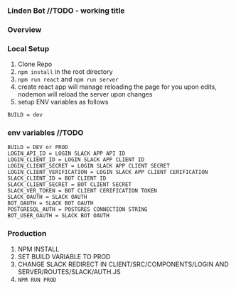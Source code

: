 ### Linden Bot //TODO - working title

### Overview

### Local Setup
1. Clone Repo
2. ```npm install``` in the root directory
3. ```npm run react``` and ```npm run server```
4. create react app will manage reloading the page for you upon edits, nodemon will reload the server upon changes
5. setup ENV variables as follows
```
BUILD = dev
```

### env variables //TODO
```
BUILD = DEV or PROD
LOGIN_API_ID = LOGIN SLACK APP API ID
LOGIN_CLIENT_ID = LOGIN SLACK APP CLIENT ID
LOGIN_CLIENT_SECRET = LOGIN SLACK APP CLIENT SECRET
LOGIN_CLIENT_VERIFICATION = LOGIN SLACK APP CLIENT CERIFICATION
SLACK_CLIENT_ID = BOT CLIENT ID
SLACK_CLIENT_SECRET = BOT CLIENT SECRET
SLACK_VER_TOKEN = BOT CLIENT CERIFICATION TOKEN
SLACK_OAUTH = SLACK OAUTH
BOT_OAUTH = SLACK BOT OAUTH
POSTGRESQL_AUTH = POSTGRES CONNECTION STRING
BOT_USER_OAUTH = SLACK BOT OAUTH
```
### Production
1. NPM INSTALL
2. SET BUILD VARIABLE TO PROD
3. CHANGE SLACK REDIRECT IN CLIENT/SRC/COMPONENTS/LOGIN AND SERVER/ROUTES/SLACK/AUTH.JS
3. ```NPM RUN PROD```
